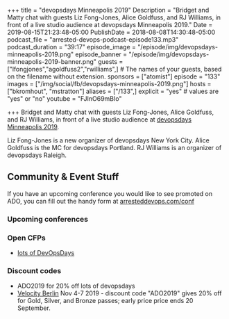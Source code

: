 +++
title = "devopsdays Minneapolis 2019"
Description = "Bridget and Matty chat with guests Liz Fong-Jones, Alice Goldfuss, and RJ Williams, in front of a live studio audience at devopsdays Minneapolis 2019."
Date = 2019-08-15T21:23:48-05:00
PublishDate = 2018-08-08T14:30:48-05:00
podcast_file = "arrested-devops-podcast-episode133.mp3"
podcast_duration = "39:17"
episode_image = "/episode/img/devopsdays-minneapolis-2019.png"
episode_banner = "/episode/img/devopsdays-minneapolis-2019-banner.png"
guests = ["lfongjones","agoldfuss2","rwilliams",] # The names of your guests, based on the filename without extension.
sponsors = ["atomist"]
episode = "133"
images = ["/img/social/fb/devopsdays-minneapolis-2019.png"]
hosts = ["bkromhout", "mstratton"]
aliases = ["/133",]
explicit = "yes" # values are "yes" or "no"
youtube = "FJInO69mBIo"


+++
Bridget and Matty chat with guests Liz Fong-Jones, Alice Goldfuss, and RJ Williams, in front of a live studio audience at [devopsdays Minneapolis 2019](https://www.devopsdays.org/events/2019-minneapolis/welcome/).

Liz Fong-Jones is a new organizer of devopsdays New York City. Alice Goldfuss is the MC for devopsdays Portland. RJ Williams is an organizer of devopsdays Raleigh.


## Community & Event Stuff

If you have an upcoming conference you would like to see promoted on ADO, you can fill out the handy form at [arresteddevops.com/conf](https://arresteddevops.com/conf)

### Upcoming conferences

### Open CFPs

- [lots of DevOpsDays](https://devopsdays.org/speaking)

### Discount codes
- ADO2019 for 20% off lots of devopsdays
- [Velocity Berlin](https://conferences.oreilly.com/velocity/vl-eu) Nov 4-7 2019 - discount code "ADO2019" gives 20% off for Gold, Silver, and Bronze passes; early price price ends 20 September.
